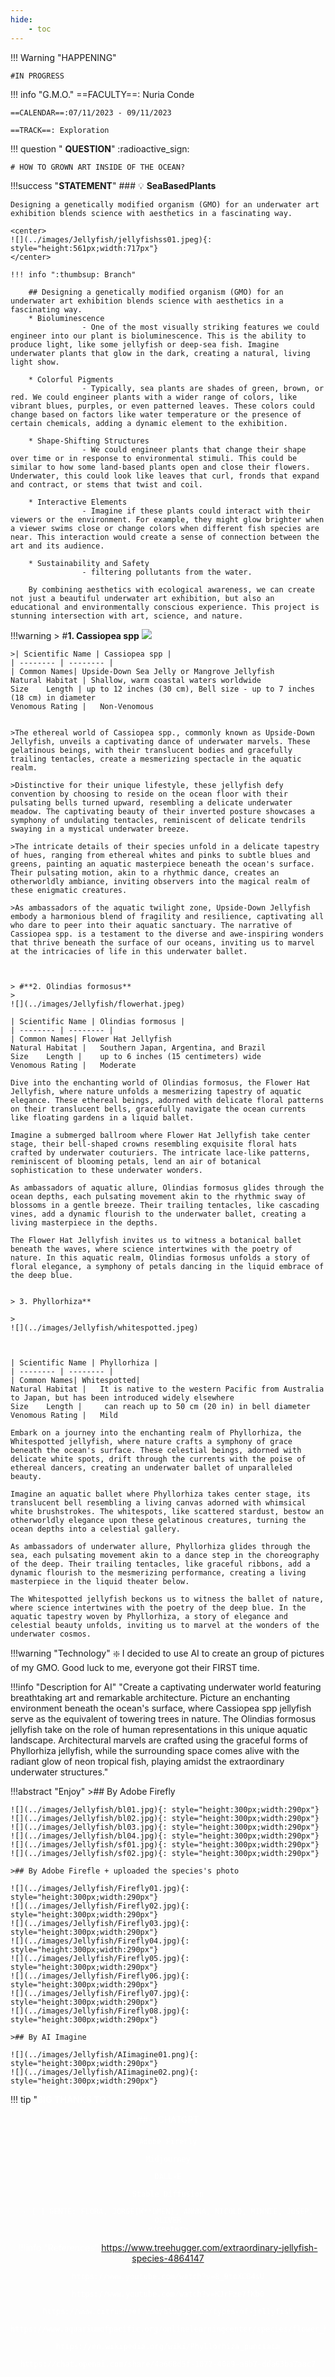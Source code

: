 ```yaml
---
hide:
    - toc
---
```


!!! Warning "HAPPENING"  
    
    #IN PROGRESS
    
!!! info "G.M.O."
    ==FACULTY==: Nuria Conde

    ==CALENDAR==:07/11/2023 - 09/11/2023

    ==TRACK==: Exploration



!!! question  " **QUESTION**"
    :radioactive_sign: 

    # HOW TO GROWN ART INSIDE OF THE OCEAN?


!!!success "**STATEMENT**"
    ### :bulb: **SeaBasedPlants**

    Designing a genetically modified organism (GMO) for an underwater art exhibition blends science with aesthetics in a fascinating way.  

    <center>
    ![](../images/Jellyfish/jellyfishss01.jpeg){: style="height:561px;width:717px"}
    </center>

    !!! info ":thumbsup: Branch"

        ## Designing a genetically modified organism (GMO) for an underwater art exhibition blends science with aesthetics in a fascinating way.  
        * Bioluminescence 
                    - One of the most visually striking features we could engineer into our plant is bioluminescence. This is the ability to produce light, like some jellyfish or deep-sea fish. Imagine underwater plants that glow in the dark, creating a natural, living light show. 

        * Colorful Pigments
                    - Typically, sea plants are shades of green, brown, or red. We could engineer plants with a wider range of colors, like vibrant blues, purples, or even patterned leaves. These colors could change based on factors like water temperature or the presence of certain chemicals, adding a dynamic element to the exhibition.

        * Shape-Shifting Structures
                    - We could engineer plants that change their shape over time or in response to environmental stimuli. This could be similar to how some land-based plants open and close their flowers. Underwater, this could look like leaves that curl, fronds that expand and contract, or stems that twist and coil.

        * Interactive Elements
                    - Imagine if these plants could interact with their viewers or the environment. For example, they might glow brighter when a viewer swims close or change colors when different fish species are near. This interaction would create a sense of connection between the art and its audience.

        * Sustainability and Safety
                    - filtering pollutants from the water.

        By combining aesthetics with ecological awareness, we can create not just a beautiful underwater art exhibition, but also an educational and environmentally conscious experience. This project is stunning intersection with art, science, and nature.



!!!warning
    > #**1. Cassiopea spp**
    ![](../images/Jellyfish/upside-down-jellyfish%20(1).webp)

    >| Scientific Name | Cassiopea spp | 
    | -------- | -------- | 
    | Common Names| Upside-Down Sea Jelly or Mangrove Jellyfish
    Natural Habitat | Shallow, warm coastal waters worldwide
    Size	Length | up to 12 inches (30 cm), Bell size - up to 7 inches (18 cm) in diameter
    Venomous Rating | 	Non-Venomous


    >The ethereal world of Cassiopea spp., commonly known as Upside-Down Jellyfish, unveils a captivating dance of underwater marvels. These gelatinous beings, with their translucent bodies and gracefully trailing tentacles, create a mesmerizing spectacle in the aquatic realm.
    
    >Distinctive for their unique lifestyle, these jellyfish defy convention by choosing to reside on the ocean floor with their pulsating bells turned upward, resembling a delicate underwater meadow. The captivating beauty of their inverted posture showcases a symphony of undulating tentacles, reminiscent of delicate tendrils swaying in a mystical underwater breeze.

    >The intricate details of their species unfold in a delicate tapestry of hues, ranging from ethereal whites and pinks to subtle blues and greens, painting an aquatic masterpiece beneath the ocean's surface. Their pulsating motion, akin to a rhythmic dance, creates an otherworldly ambiance, inviting observers into the magical realm of these enigmatic creatures.

    >As ambassadors of the aquatic twilight zone, Upside-Down Jellyfish embody a harmonious blend of fragility and resilience, captivating all who dare to peer into their aquatic sanctuary. The narrative of Cassiopea spp. is a testament to the diverse and awe-inspiring wonders that thrive beneath the surface of our oceans, inviting us to marvel at the intricacies of life in this underwater ballet.



    > #**2. Olindias formosus**
    >
    ![](../images/Jellyfish/flowerhat.jpeg)

    | Scientific Name | Olindias formosus | 
    | -------- | -------- | 
    | Common Names| Flower Hat Jellyfish
    Natural Habitat | 	Southern Japan, Argentina, and Brazil
    Size	Length | 	up to 6 inches (15 centimeters) wide
    Venomous Rating | 	Moderate

    Dive into the enchanting world of Olindias formosus, the Flower Hat Jellyfish, where nature unfolds a mesmerizing tapestry of aquatic elegance. These ethereal beings, adorned with delicate floral patterns on their translucent bells, gracefully navigate the ocean currents like floating gardens in a liquid ballet.

    Imagine a submerged ballroom where Flower Hat Jellyfish take center stage, their bell-shaped crowns resembling exquisite floral hats crafted by underwater couturiers. The intricate lace-like patterns, reminiscent of blooming petals, lend an air of botanical sophistication to these underwater wonders.

    As ambassadors of aquatic allure, Olindias formosus glides through the ocean depths, each pulsating movement akin to the rhythmic sway of blossoms in a gentle breeze. Their trailing tentacles, like cascading vines, add a dynamic flourish to the underwater ballet, creating a living masterpiece in the depths.

    The Flower Hat Jellyfish invites us to witness a botanical ballet beneath the waves, where science intertwines with the poetry of nature. In this aquatic realm, Olindias formosus unfolds a story of floral elegance, a symphony of petals dancing in the liquid embrace of the deep blue.
   

    > 3. Phyllorhiza**

    >
    ![](../images/Jellyfish/whitespotted.jpeg)



    | Scientific Name | Phyllorhiza | 
    | -------- | -------- | 
    | Common Names| Whitespotted|
    Natural Habitat | 	It is native to the western Pacific from Australia to Japan, but has been introduced widely elsewhere
    Size	Length | 	 can reach up to 50 cm (20 in) in bell diameter
    Venomous Rating | 	Mild

    Embark on a journey into the enchanting realm of Phyllorhiza, the Whitespotted jellyfish, where nature crafts a symphony of grace beneath the ocean's surface. These celestial beings, adorned with delicate white spots, drift through the currents with the poise of ethereal dancers, creating an underwater ballet of unparalleled beauty.

    Imagine an aquatic ballet where Phyllorhiza takes center stage, its translucent bell resembling a living canvas adorned with whimsical white brushstrokes. The whitespots, like scattered stardust, bestow an otherworldly elegance upon these gelatinous creatures, turning the ocean depths into a celestial gallery.

    As ambassadors of underwater allure, Phyllorhiza glides through the sea, each pulsating movement akin to a dance step in the choreography of the deep. Their trailing tentacles, like graceful ribbons, add a dynamic flourish to the mesmerizing performance, creating a living masterpiece in the liquid theater below.

    The Whitespotted jellyfish beckons us to witness the ballet of nature, where science intertwines with the poetry of the deep blue. In the aquatic tapestry woven by Phyllorhiza, a story of elegance and celestial beauty unfolds, inviting us to marvel at the wonders of the underwater cosmos.



!!!warning "Technology"
    :sparkle: 
    I decided to use AI to create an group of pictures of my GMO. Good luck to me, everyone got their FIRST time. 


!!!info "Description for AI"
    "Create a captivating underwater world featuring breathtaking art and remarkable architecture. Picture an enchanting environment beneath the ocean's surface, where Cassiopea spp jellyfish serve as the equivalent of towering trees in nature. The Olindias formosus jellyfish take on the role of human representations in this unique aquatic landscape. Architectural marvels are crafted using the graceful forms of Phyllorhiza jellyfish, while the surrounding space comes alive with the radiant glow of neon tropical fish, playing amidst the extraordinary underwater structures."

!!!abstract "Enjoy"
    >## By Adobe Firefly

    ![](../images/Jellyfish/bl01.jpg){: style="height:300px;width:290px"}
    ![](../images/Jellyfish/bl02.jpg){: style="height:300px;width:290px"}
    ![](../images/Jellyfish/bl03.jpg){: style="height:300px;width:290px"}
    ![](../images/Jellyfish/bl04.jpg){: style="height:300px;width:290px"}
    ![](../images/Jellyfish/sf01.jpg){: style="height:300px;width:290px"}
    ![](../images/Jellyfish/sf02.jpg){: style="height:300px;width:290px"}

    >## By Adobe Firefle + uploaded the species's photo

    ![](../images/Jellyfish/Firefly01.jpg){: style="height:300px;width:290px"}
    ![](../images/Jellyfish/Firefly02.jpg){: style="height:300px;width:290px"}
    ![](../images/Jellyfish/Firefly03.jpg){: style="height:300px;width:290px"}
    ![](../images/Jellyfish/Firefly04.jpg){: style="height:300px;width:290px"}
    ![](../images/Jellyfish/Firefly05.jpg){: style="height:300px;width:290px"}
    ![](../images/Jellyfish/Firefly06.jpg){: style="height:300px;width:290px"}
    ![](../images/Jellyfish/Firefly07.jpg){: style="height:300px;width:290px"}
    ![](../images/Jellyfish/Firefly08.jpg){: style="height:300px;width:290px"}

    >## By AI Imagine

    ![](../images/Jellyfish/AIimagine01.png){: style="height:300px;width:290px"}
    ![](../images/Jellyfish/AIimagine02.png){: style="height:300px;width:290px"}

!!! tip "<font color="white">**BIG THANKS TO**"
    <center>
    <font color="white">
    ##:sparkle: 
    CHATGPT

    Adobe Firefly

    Midjourney

    DALL-E

    Stable Diffusion
    
    - [ ] GENTE: FLORA, JORGE(W**DMEN), ANNNA, NICOLO, MINNIE, JOSEP, OLIVER
    </center>

!!!info "References"
    https://www.treehugger.com/extraordinary-jellyfish-species-4864147

    https://www.youtube.com/watch?v=8_9toXCB4sU

    https://www.youtube.com/watch?v=KJrFze7fKb0

    https://www.citrusreef.com/blogs/news/types-of-jellyfish

    https://www.aquariumofpacific.org/onlinelearningcenter/species/flower_hat_jelly1

    https://en.wikipedia.org/wiki/Phyllorhiza_punctata

    https://chat.openai.com/share/4a668d5f-1072-4089-a8b7-dda63ba7aac7